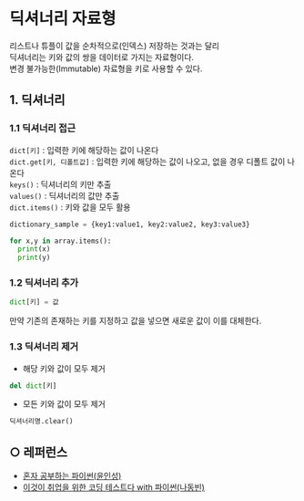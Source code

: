 딕셔너리 자료형
===
리스트나 튜플이 값을 순차적으로(인덱스) 저장하는 것과는 달리   
딕셔너리는 키와 값의 쌍을 데이터로 가지는 자료형이다.   
변경 불가능한(Immutable) 자료형을 키로 사용할 수 있다.   

## 1. 딕셔너리
### 1.1 딕셔너리 접근
`dict[키]` : 입력한 키에 해당하는 값이 나온다   
`dict.get[키, 디폴트값]` : 입력한 키에 해당하는 값이 나오고, 없을 경우 디폴트 값이 나온다   
`keys()` : 딕셔너리의 키만 추출   
`values()` : 딕셔너리의 값만 추출   
`dict.items()` : 키와 값을 모두 활용

```python
dictionary_sample = {key1:value1, key2:value2, key3:value3}

for x,y in array.items():
  print(x)
  print(y)
```

### 1.2 딕셔너리 추가
```python
dict[키] = 값
```
만약 기존의 존재하는 키를 지정하고 값을 넣으면 새로운 값이 이를 대체한다.

### 1.3 딕셔너리 제거
- 해당 키와 값이 모두 제거
```python
del dict[키]
```
- 모든 키와 값이 모두 제거
```python
딕셔너리명.clear()
```


## ○ 레퍼런스
* [혼자 공부하는 파이썬(윤인성)](https://www.hanbit.co.kr/store/books/look.php?p_code=B2587075793)
* [이것이 취업을 위한 코딩 테스트다 with 파이썬(나동빈)](https://www.hanbit.co.kr/store/books/look.php?p_code=B8945183661)
